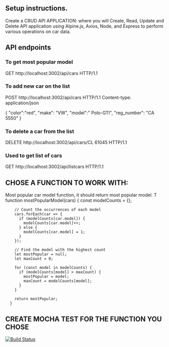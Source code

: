 ## Setup instructions.
Create a CRUD API APPLICATION:
where you will Create, Read, Update and Delete API application using Alpine.js, Axios, Node, and Express to perform various operations on car data.

## API endpoints

### To get most popular model
GET http://localhost:3002/api/cars HTTP/1.1

### To add new car on the list
POST http://localhost:3002/api/cars HTTP/1.1
Content-type: application/json

{
  "color":"red",
  "make": "VW",
  "model":" Polo-GTI",
  "reg_number": "CA 5550"
}


### To delete a car from the list

DELETE http://localhost:3002/api/cars/CL 61045 HTTP/1.1


### Used to get list of cars
GET http://localhost:3002/api/listcars HTTP/1.1

## CHOSE A FUNCTION TO WORK WITH:
Most popular car model function, it should return most popular model.
T
function mostPopularModel(cars) {
        const modelCounts = {};
      
        // Count the occurrences of each model
        cars.forEach(car => {
          if (modelCounts[car.model]) {
            modelCounts[car.model]++;
          } else {
            modelCounts[car.model] = 1;
          }
        });
      
        // Find the model with the highest count
        let mostPopular = null;
        let maxCount = 0;
      
        for (const model in modelCounts) {
          if (modelCounts[model] > maxCount) {
            mostPopular = model;
            maxCount = modelCounts[model];
          }
        }
      
        return mostPopular;
      }
      

## CREATE MOCHA TEST FOR THE FUNCTION YOU CHOSE

[![Build Status](https://img.shields.io/github/workflow/status/your-username/your-repo/CI)](https://github.com/your-username/your-repo/actions)


  
